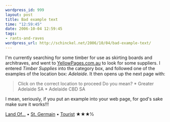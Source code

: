 ```yaml
--- 
wordpress_id: 999
layout: post
title: Bad example text
time: "12:59:45"
date: 2006-10-04 12:59:45
tags: 
- rants-and-raves
wordpress_url: http://schinckel.net/2006/10/04/bad-example-text/
---
```

I'm currently searching for some timber for use as skirting boards and architraves, and went to [YellowPages.com.au][1] to look for some suppliers. I entered _Timber Supplies_ into the category box, and followed one of the examples of the location box: _Adelaide_. It then opens up the next page with: 

> Click on the correct location to proceed Do you mean? * Greater Adelaide SA * Adelaide CBD SA

I mean, seriously, if you put an example into your web page, for god's sake make sure it works!!! 

[Land Of...][2] • [St. Germain][3] • [Tourist][4] ★★★½

   [1]: YellowPages.com.au
   [2]: http://phobos.apple.com/WebObjects/MZSearch.woa/wa/advancedSearchResults?songTerm=Land+Of...&artistTerm=St.+Germain
   [3]: http://phobos.apple.com/WebObjects/MZSearch.woa/wa/advancedSearchResults?artistTerm=St.+Germain
   [4]: http://phobos.apple.com/WebObjects/MZSearch.woa/wa/advancedSearchResults?albumTerm=Tourist&artistTerm=St.+Germain

